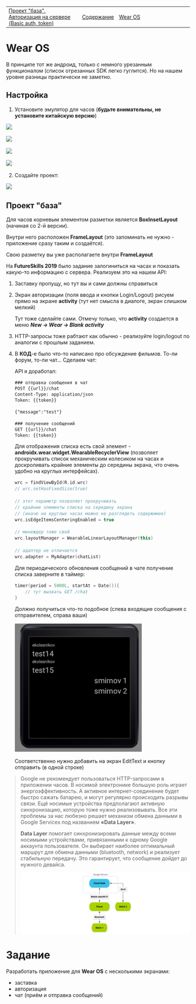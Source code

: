 <table style="width: 100%;"><tr><td style="width: 40%;">
<a href="../articles/android_auth.md">Проект "база". Авторизация на сервере (Basic auth, token)
</a></td><td style="width: 20%;">
<a href="../readme.md">Содержание
</a></td><td style="width: 40%;">
<a href="../articles/wear_os.md">Wear OS
</a></td><tr></table>

# Wear OS

В принципе тот же андроид, только с немного урезанным функционалом (список отрезанных SDK легко гуглится). Но на нашем уровне разницы практически не заметно.

## Настройка

1. Установите эмулятор для часов (**будьте внимательны, не установите китайскую версию**)

![](/img/as048.png)

![](/img/as049.png)

![](/img/as050.png)

![](/img/as051.png)

2. Создайте проект:

![](/img/as052.png)

## Проект "база"

Для часов корневым элементом разметки является **BoxInsetLayout** (начиная со 2-й версии). 

Внутри него расположен **FrameLayout** (это запоминать не нужно - приложение сразу таким и создаётся).

Свою разметку вы уже располагаете внутри **FrameLayout**

На **FutureSkills 2019** было задание залогиниться на часах и показать какую-то информацию с сервера. Реализуем это на нашем API:

1. Заставку пропущу, но тут вы и сами должны справиться

2. Экран авторизации (поля ввода и кнопки Login/Logout) рисуем прямо на экране **activity** (тут нет смысла в диалоге, экран слишком мелкий)

    Тут тоже сделайте сами. Отмечу только, что **activity** создается в меню ***New -> Wear -> Blank activity***

3. HTTP-запросы тоже рабтают как обычно - реализуйте login/logout по аналогии с прошлым заданием.

4. В **КОД**-е было что-то написано про обсуждение фильмов. То-ли форум, то-ли чат... Сделаем чат:

    API я доработал:

    ```
    ### отправка сообщения в чат
    POST {{url}}/chat
    Content-Type: application/json
    Token: {{token}}

    {"message":"test"}

    ### получение сообщений
    GET {{url}}/chat
    Token: {{token}}
    ```

    Для отображения списка есть свой элемент - **androidx.wear.widget.WearableRecyclerView** (позволяет прокручивать список механическим колесиком на часах и доскроливать крайние элементы до середины экрана, что очень удобно на круглых интерфейсах).

    ```kt
    wrc = findViewById(R.id.wrc)
    // wrc.setHasFixedSize(true)

    // этот параметр позволяет прокручивать 
    // крайние элементы списка на середину экрана 
    // (иначе на круглых часах можно не разглядеть содержимое)
    wrc.isEdgeItemsCenteringEnabled = true

    // менеждер тоже свой
    wrc.layoutManager = WearableLinearLayoutManager(this)

    // адаптер не отличается
    wrc.adapter = MyAdapter(chatList)
    ```

    Для периодического обновления сообщений в чате получение списка заверните в таймер:

    ```kt
    timer(period = 5000L, startAt = Date()){
        // тут вызвать GET /chat
    }
    ```

    Должно получиться что-то подобное (слева входящие сообщения с отправителем, справа ваши)

    ![](../img/04038.png)

    Соответственно нужно добавить на экран EditText и кнопку отправить (в одной строке)


>Google не рекомендует пользоваться HTTP-запросами в приложении часов.
В носимой электронике большую роль играет энергоэффективность. А активное интернет-соединение будет быстро сажать батарею, и могут регулярно происходить разрывы связи. Ещё носимые устройства предполагают активную синхронизацию, которую тоже нужно реализовывать.
Все эти проблемы за нас любезно решает механизм обмена данными в Google Services под названием **«Data Layer»**.
>
>**Data Layer** помогает синхронизировать данные между всеми носимыми устройствами, привязанными к одному Google аккаунта пользователя. Он выбирает наиболее оптимальный маршрут для обмена данными (bluetooth, network) и реализует стабильную передачу. Это гарантирует, что сообщение дойдет до нужного девайса.
>
>![](../img/04037.png)

# Задание

Разработать приложение для **Wear OS** c несколькими экранами:

* заставка
* авторизация
* чат (приём и отправка сообщений)
